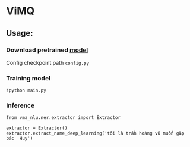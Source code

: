 # ViMQ

## Usage:

### Download pretrained [model](https://drive.google.com/file/d/1-9ycIeCBWLf1oiJ-4Kd8cUuDcYMeIMcL/view?usp=sharing) 

Config checkpoint path `config.py`

### Training model 
```
!python main.py
```

### Inference
```
from vma_nlu.ner.extractor import Extractor

extractor = Extractor()
extractor.extract_name_deep_learning('tôi là trần hoàng vũ muốn gặp bác  Huy')

```
